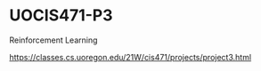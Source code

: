 # UOCIS471-P3
Reinforcement Learning

https://classes.cs.uoregon.edu/21W/cis471/projects/project3.html
